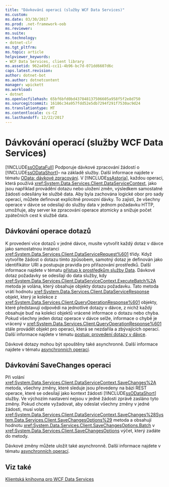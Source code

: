 ```yaml
---
title: "Dávkování operací (služby WCF Data Services)"
ms.custom: 
ms.date: 03/30/2017
ms.prod: .net-framework-oob
ms.reviewer: 
ms.suite: 
ms.technology:
- dotnet-clr
ms.tgt_pltfrm: 
ms.topic: article
helpviewer_keywords:
- WCF Data Services, client library
ms.assetid: 962a49d1-cc11-4b96-bc7d-071dd6607d6c
caps.latest.revision: 
author: dotnet-bot
ms.author: dotnetcontent
manager: wpickett
ms.workload:
- dotnet
ms.openlocfilehash: 65bf6bfd0bd437848137506605a958f5f2e8d750
ms.sourcegitcommit: 16186c34a957fdd52e5db7294f291f7530ac9d24
ms.translationtype: MT
ms.contentlocale: cs-CZ
ms.lasthandoff: 12/22/2017
---
```

# <a name="batching-operations-wcf-data-services"></a>Dávkování operací (služby WCF Data Services)
[!INCLUDE[ssODataFull](../../../../includes/ssodatafull-md.md)] Podporuje dávkové zpracování žádostí o [!INCLUDE[ssODataShort](../../../../includes/ssodatashort-md.md)]– na základě služby. Další informace najdete v tématu [OData: dávkové zpracování](http://go.microsoft.com/fwlink/?LinkId=186075). V [!INCLUDE[ssAstoria](../../../../includes/ssastoria-md.md)], každou operaci, která používá <xref:System.Data.Services.Client.DataServiceContext>, jako jsou například provádění dotazu nebo uložení změn, výsledkem samostatné žádosti odesílány ke službě data. Aby byla zachována logické obor pro sady operací, můžete definovat explicitně provozní dávky. To zajistí, že všechny operace v dávce se odesílají do služby data v jednom požadavku HTTP, umožňuje, aby server ke zpracování operace atomicky a snižuje počet zpátečních cest k službě data.  
  
## <a name="batching-query-operations"></a>Dávkování operace dotazů  
 K provedení více dotazů v jedné dávce, musíte vytvořit každý dotaz v dávce jako samostatnou instanci <xref:System.Data.Services.Client.DataServiceRequest%601> třídy. Když vytvoříte žádost o dotazu tímto způsobem, samotný dotaz je definován jako identifikátor URI a postupuje pravidla pro přiřazování prostředků. Další informace najdete v tématu [přístup k prostředkům služby Data](../../../../docs/framework/data/wcf/accessing-data-service-resources-wcf-data-services.md). Dávkové dotaz požadavky se odesílají do data služby, kdy <xref:System.Data.Services.Client.DataServiceContext.ExecuteBatch%2A> metoda je volána, který obsahuje objekty dotazu požadavku. Tato metoda vrátí hodnotu <xref:System.Data.Services.Client.DataServiceResponse> objekt, který je kolekce z <xref:System.Data.Services.Client.QueryOperationResponse%601> objekty, které představují odpovědi na jednotlivé dotazy v dávce, z nichž každý obsahuje buď na kolekci objektů vrácené informace o dotazu nebo chyba. Pokud všechny jeden dotaz operace v dávce selže, informace o chybě je vrácený v <xref:System.Data.Services.Client.QueryOperationResponse%601> stále provádět objekt pro operaci, která se nezdařila a zbývajících operací. Další informace najdete v tématu [postup: provedení dotazy v dávce](../../../../docs/framework/data/wcf/how-to-execute-queries-in-a-batch-wcf-data-services.md).  
  
 Dávkové dotazy mohou být spouštěny také asynchronně. Další informace najdete v tématu [asynchronních operací](../../../../docs/framework/data/wcf/asynchronous-operations-wcf-data-services.md).  
  
## <a name="batching-the-savechanges-operation"></a>Dávkování SaveChanges operaci  
 Při volání <xref:System.Data.Services.Client.DataServiceContext.SaveChanges%2A> metoda, všechny změny, které sleduje jsou převedeny na bázi REST operace, které se odesílají jako kontext žádosti [!INCLUDE[ssODataShort](../../../../includes/ssodatashort-md.md)] služby. Ve výchozím nastavení nejsou v jedné žádosti zprávě zasláno tyto změny. Pokud chcete vyžadovat, aby odeslat všechny změny v jedné žádosti, musí volat <xref:System.Data.Services.Client.DataServiceContext.SaveChanges%28System.Data.Services.Client.SaveChangesOptions%29> metoda a obsahují hodnotu <xref:System.Data.Services.Client.SaveChangesOptions.Batch> v <xref:System.Data.Services.Client.SaveChangesOptions> výčet, který zadáte do metody.  
  
 Dávkové změny můžete uložit také asynchronně. Další informace najdete v tématu [asynchronních operací](../../../../docs/framework/data/wcf/asynchronous-operations-wcf-data-services.md).  
  
## <a name="see-also"></a>Viz také  
 [Klientská knihovna pro WCF Data Services](../../../../docs/framework/data/wcf/wcf-data-services-client-library.md)
